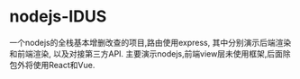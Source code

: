 # nodejs-IDUS
一个nodejs的全栈基本增删改查的项目,路由使用express, 其中分别演示后端渲染和前端渲染, 以及对接第三方API. 主要演示nodejs,前端view层未使用框架,后面除包外将使用React和Vue.
